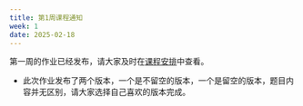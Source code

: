 ```yaml
---
title: 第1周课程通知
week: 1
date: 2025-02-18
---
```


第一周的作业已经发布，请大家及时在[课程安排](../schedule)中查看。

- 此次作业发布了两个版本，一个是不留空的版本，一个是留空的版本，题目内容并无区别，请大家选择自己喜欢的版本完成。
